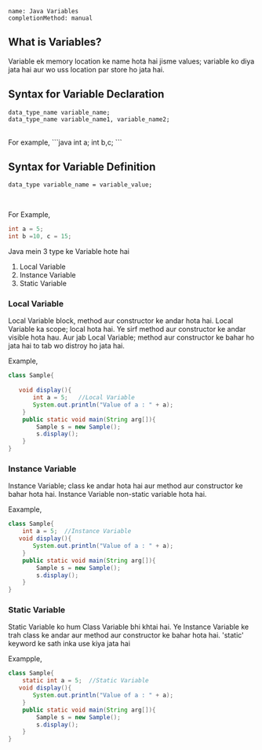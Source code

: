 ```ngMeta
name: Java Variables
completionMethod: manual
```
<h2>What is Variables?</h2>
Variable ek memory location ke name hota hai jisme values; variable ko diya jata hai aur wo uss location par store ho jata hai.

<h2>Syntax for Variable Declaration</h2>

```ngMeta
data_type_name variable_name;
data_type_name variable_name1, variable_name2;
```
<br>
For example,
```java
  int a;
  int b,c;
```

<h2>Syntax for Variable Definition</h2>

```ngMeta
data_type variable_name = variable_value;
```
 <br>

 For Example,
```java
int a = 5;
int b =10, c = 15;
```

Java mein 3 type ke Variable hote hai<br>

1. Local Variable
2. Instance Variable
3. Static Variable

<h3>Local Variable</h3>
Local Variable block, method aur constructor ke andar hota hai.
Local Variable ka scope; local hota hai. Ye sirf method aur constructor ke andar visible hota hau.
Aur jab Local Variable; method aur constructor ke bahar ho jata hai to tab wo distroy ho jata hai.

Example,
```java
class Sample{
    
   void display(){
       int a = 5;   //Local Variable
       System.out.println("Value of a : " + a);
    }
    public static void main(String arg[]){
        Sample s = new Sample();
        s.display();
    }
}
```

<h3>Instance Variable</h3>
Instance Variable; class ke andar hota hai aur method aur constructor ke bahar hota hai.
Instance Variable non-static variable hota hai.

Eaxample,
```java
class Sample{
    int a = 5;  //Instance Variable
   void display(){
       System.out.println("Value of a : " + a);
    }
    public static void main(String arg[]){
        Sample s = new Sample();
        s.display();
    }
}
```

<h3>Static Variable</h3>
Static Variable ko hum Class Variable bhi khtai hai.
Ye Instance Variable ke trah class ke andar aur method aur constructor ke bahar hota hai.
'static' keyword ke sath inka use kiya jata hai

Exampple,
```java
class Sample{
    static int a = 5;  //Static Variable
   void display(){
       System.out.println("Value of a : " + a);
    }
    public static void main(String arg[]){
        Sample s = new Sample();
        s.display();
    }
}
```























































